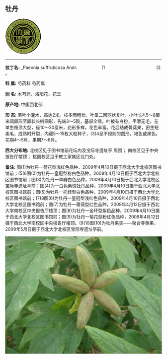 ## 牡丹

![西北大学校园网络植物志](JPG/nwu.gif)

---

**拉丁名:**  _Paeonia suffruticosa Andr.                    (1                                          (2  _

**科 属:** 芍药科 芍药属

**别 名:** 木芍药、洛阳花、花王

**原产地:** 中国西北部

**形  态:** 落叶小灌木，高达2米。枝多而粗壮。叶呈二回羽状复叶，小叶长4.5～8厘米阔卵形至卵状长椭圆形，先端3～5裂，基部全缘，叶被有白粉，平滑无毛。花单生枝顶大型，径10～30厘米，花形多样，花色丰富。花后结成蓇葖果，密生短柔毛，成熟时开裂，内藏5～15枚大粒种子，(3(4呈不规则的圆形，褐色或黑色。花期4～5月，果期7～8月。

**西大分布地:** 北校区见于图书馆前花坛内及宝际寺遗址亭 周围； 南校区见于中央报告厅楼顶； 桃园校区见于教工家属区北门处。

**备注:** 图(1)为牡丹一荷花型浅红色品种，2009年4月10日摄于西北大学北校区图书馆前；(5(6图(2)为牡丹一皇冠型粉白色品种，2009年4月10日摄于西北大学北校区图书馆前；图(3)为牡丹一单瓣白色品种，2009年4月10日摄于西北大学北校区宝际寺遗址亭前；图(4)为一白色紫斑牡丹品种，2009年4月10日摄于西北大学北校区图书馆前；图(5)为牡丹一托桂型白色品种，2009年4月10日摄于西北大学北校区图书馆前；(7(8图(6)为牡丹一皇冠型浅红色品种，2009年4月10日摄于西北大学北校区图书馆前；图(7)为牡丹一蔷薇型红色品种，2009年4月12日摄于西北大学南校区中央报告厅楼顶；图(8)为牡丹一金环型紫色品种，2009年4月10日摄于西北大学北校区图书馆前；图(9)为牡丹一菊花型粉红色品种，2009年4月12日摄于西北大学南校区中央报告厅楼顶。(9(10图(10)为牡丹果实——聚合蓇葖果，2009年5月日摄于西北大学北校区宝际寺遗址亭前。　　　

![牡丹](JPG/牡丹果实.JPG) 

